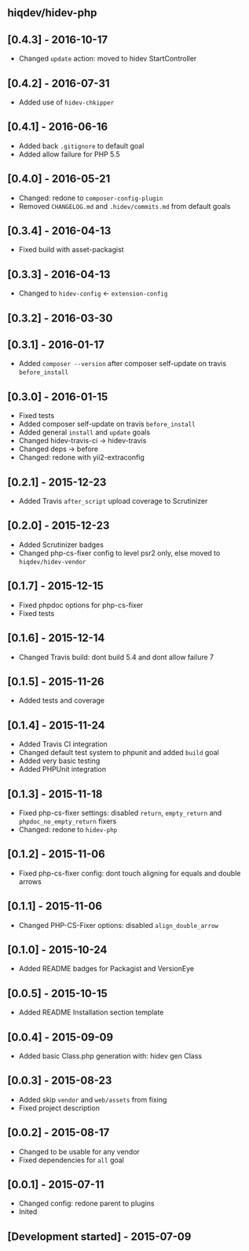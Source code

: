 hiqdev/hidev-php
----------------

## [0.4.3] - 2016-10-17

- Changed `update` action: moved to hidev StartController

## [0.4.2] - 2016-07-31

- Added use of `hidev-chkipper`

## [0.4.1] - 2016-06-16

- Added back `.gitignore` to default goal
- Added allow failure for PHP 5.5

## [0.4.0] - 2016-05-21

- Changed: redone to `composer-config-plugin`
- Removed `CHANGELOG.md` and `.hidev/commits.md` from default goals

## [0.3.4] - 2016-04-13

- Fixed build with asset-packagist

## [0.3.3] - 2016-04-13

- Changed to `hidev-config` <- `extension-config`

## [0.3.2] - 2016-03-30

## [0.3.1] - 2016-01-17

- Added `composer --version` after composer self-update on travis `before_install`

## [0.3.0] - 2016-01-15

- Fixed tests
- Added composer self-update on travis `before_install`
- Added general `install` and `update` goals
- Changed hidev-travis-ci -> hidev-travis
- Changed deps -> before
- Changed: redone with yii2-extraconfig

## [0.2.1] - 2015-12-23

- Added Travis `after_script` upload coverage to Scrutinizer

## [0.2.0] - 2015-12-23

- Added Scrutinizer badges
- Changed php-cs-fixer config to level psr2 only, else moved to `hiqdev/hidev-vendor`

## [0.1.7] - 2015-12-15

- Fixed phpdoc options for php-cs-fixer
- Fixed tests

## [0.1.6] - 2015-12-14

- Changed Travis build: dont build 5.4 and dont allow failure 7

## [0.1.5] - 2015-11-26

- Added tests and coverage

## [0.1.4] - 2015-11-24

- Added Travis CI integration
- Changed default test system to phpunit and added `build` goal
- Added very basic testing
- Added PHPUnit integration

## [0.1.3] - 2015-11-18

- Fixed php-cs-fixer settings: disabled `return`, `empty_return` and `phpdoc_no_empty_return` fixers
- Changed: redone to `hidev-php`

## [0.1.2] - 2015-11-06

- Fixed php-cs-fixer config: dont touch aligning for equals and double arrows

## [0.1.1] - 2015-11-06

- Changed PHP-CS-Fixer options: disabled `align_double_arrow`

## [0.1.0] - 2015-10-24

- Added README badges for Packagist and VersionEye

## [0.0.5] - 2015-10-15

- Added README Installation section template

## [0.0.4] - 2015-09-09

- Added basic Class.php generation with: hidev gen Class

## [0.0.3] - 2015-08-23

- Added skip `vendor` and `web/assets` from fixing
- Fixed project description

## [0.0.2] - 2015-08-17

- Changed to be usable for any vendor
- Fixed dependencies for `all` goal

## [0.0.1] - 2015-07-11

- Changed config: redone parent to plugins
- Inited

## [Development started] - 2015-07-09

